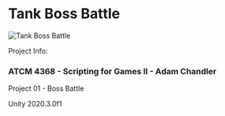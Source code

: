 # Tank Boss Battle

![Tank Boss Battle](https://raw.githubusercontent.com/BrandonMCoffey/Tank-Boss-Battle/main/SourceFiles/TankBossBattle-Thumbnail.png)

Project Info:

### ATCM 4368 - Scripting for Games II - Adam Chandler

Project 01 - Boss Battle

Unity 2020.3.0f1
